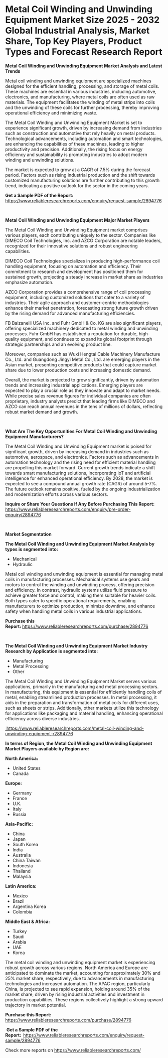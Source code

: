 <p><h1>Metal Coil Winding and Unwinding Equipment Market Size 2025 - 2032 Global Industrial Analysis, Market Share, Top Key Players, Product Types and Forecast Research Report</h1></p><p><strong>Metal Coil Winding and Unwinding Equipment Market Analysis and Latest Trends</strong></p>
<p><p>Metal coil winding and unwinding equipment are specialized machines designed for the efficient handling, processing, and storage of metal coils. These machines are essential in various industries, including automotive, electronics, and manufacturing, where metal coils are often used as raw materials. The equipment facilitates the winding of metal strips into coils and the unwinding of these coils for further processing, thereby improving operational efficiency and minimizing waste.</p><p>The Metal Coil Winding and Unwinding Equipment Market is set to experience significant growth, driven by increasing demand from industries such as construction and automotive that rely heavily on metal products. Technological advancements, including automation and smart technologies, are enhancing the capabilities of these machines, leading to higher productivity and precision. Additionally, the rising focus on energy efficiency and sustainability is prompting industries to adopt modern winding and unwinding solutions.</p><p>The market is expected to grow at a CAGR of 7.5% during the forecast period. Factors such as rising industrial production and the shift towards customized manufacturing solutions are further contributing to this growth trend, indicating a positive outlook for the sector in the coming years.</p></p>
<p><strong>Get a Sample PDF of the Report:&nbsp;</strong> <a href="https://www.reliableresearchreports.com/enquiry/request-sample/2894776?utm_campaign=3207&utm_medium=2&utm_source=Github&utm_content=ia&utm_term=15032025&utm_id=metal-coil-winding-and-unwinding-equipment">https://www.reliableresearchreports.com/enquiry/request-sample/2894776</a></p>
<p>&nbsp;</p>
<p><strong>Metal Coil Winding and Unwinding Equipment Major Market Players</strong></p>
<p><p>The Metal Coil Winding and Unwinding Equipment market comprises various players, each contributing uniquely to the sector. Companies like DIMECO Coil Technologies, Inc. and AZCO Corporation are notable leaders, recognized for their innovative solutions and robust engineering capabilities. </p><p>DIMECO Coil Technologies specializes in producing high-performance coil handling equipment, focusing on automation and efficiency. Their commitment to research and development has positioned them for sustained growth, projecting a steady increase in market share as industries emphasize automation.</p><p>AZCO Corporation provides a comprehensive range of coil processing equipment, including customized solutions that cater to a variety of industries. Their agile approach and customer-centric methodologies enhance their market penetration, forecasting strong future growth driven by the rising demand for advanced manufacturing efficiencies.</p><p>FB Balzanelli USA Inc. and Fuhr GmbH & Co. KG are also significant players, offering specialized machinery dedicated to metal winding and unwinding processes. Fuhr GmbH has established a reputation for durable, high-quality equipment, and continues to expand its global footprint through strategic partnerships and an evolving product line.</p><p>Moreover, companies such as Wuxi Hengtai Cable Machinery Manufacture Co., Ltd. and Guangdong Jingyi Metal Co., Ltd. are emerging players in the Asian market, presenting competitive products that could capture market share due to lower production costs and increasing domestic demand.</p><p>Overall, the market is projected to grow significantly, driven by automation trends and increasing industrial applications. Emerging players are expected to play a crucial role as they innovate and adapt to market needs. While precise sales revenue figures for individual companies are often proprietary, industry analysts predict that leading firms like DIMECO and AZCO can reach annual revenues in the tens of millions of dollars, reflecting robust market demand and growth.</p></p>
<p>&nbsp;</p>
<p><strong>What Are The Key Opportunities For Metal Coil Winding and Unwinding Equipment Manufacturers?</strong></p>
<p><p>The Metal Coil Winding and Unwinding Equipment market is poised for significant growth, driven by increasing demand in industries such as automotive, aerospace, and electronics. Factors such as advancements in automation technology and the rising need for efficient material handling are propelling this market forward. Current growth trends indicate a shift towards smart manufacturing solutions, incorporating IoT and artificial intelligence for enhanced operational efficiency. By 2028, the market is expected to see a compound annual growth rate (CAGR) of around 5-7%. The future outlook remains positive, fueled by the ongoing industrialization and modernization efforts across various sectors.</p></p>
<p><strong>Inquire or Share Your Questions If Any Before Purchasing This Report:</strong> <a href="https://www.reliableresearchreports.com/enquiry/pre-order-enquiry/2894776?utm_campaign=3207&utm_medium=2&utm_source=Github&utm_content=ia&utm_term=15032025&utm_id=metal-coil-winding-and-unwinding-equipment">https://www.reliableresearchreports.com/enquiry/pre-order-enquiry/2894776</a></p>
<p>&nbsp;</p>
<p><strong>Market Segmentation</strong></p>
<p><strong>The Metal Coil Winding and Unwinding Equipment Market Analysis by types is segmented into:</strong></p>
<p><ul><li>Mechanical</li><li>Hydraulic</li></ul></p>
<p><p>Metal coil winding and unwinding equipment is essential for managing metal coils in manufacturing processes. Mechanical systems use gears and motors to control the winding and unwinding process, offering precision and efficiency. In contrast, hydraulic systems utilize fluid pressure to achieve greater force and control, making them suitable for heavier coils. Both types cater to specific operational requirements, enabling manufacturers to optimize production, minimize downtime, and enhance safety when handling metal coils in various industrial applications.</p></p>
<p><strong>Purchase this Report:&nbsp;</strong><a href="https://www.reliableresearchreports.com/purchase/2894776?utm_campaign=3207&utm_medium=2&utm_source=Github&utm_content=ia&utm_term=15032025&utm_id=metal-coil-winding-and-unwinding-equipment">https://www.reliableresearchreports.com/purchase/2894776</a></p>
<p>&nbsp;</p>
<p><strong>The Metal Coil Winding and Unwinding Equipment Market Industry Research by Application is segmented into:</strong></p>
<p><ul><li>Manufacturing</li><li>Metal Processing</li><li>Other</li></ul></p>
<p><p>The Metal Coil Winding and Unwinding Equipment Market serves various applications, primarily in the manufacturing and metal processing sectors. In manufacturing, this equipment is essential for efficiently handling coils of metal, enabling streamlined production processes. In metal processing, it aids in the preparation and transformation of metal coils for different uses, such as sheets or strips. Additionally, other markets utilize this technology for applications like packaging and material handling, enhancing operational efficiency across diverse industries.</p></p>
<p><a href="https://www.reliableresearchreports.com/metal-coil-winding-and-unwinding-equipment-r2894776?utm_campaign=3207&utm_medium=2&utm_source=Github&utm_content=ia&utm_term=15032025&utm_id=metal-coil-winding-and-unwinding-equipment">&nbsp;https://www.reliableresearchreports.com/metal-coil-winding-and-unwinding-equipment-r2894776</a></p>
<p><strong>In terms of Region, the Metal Coil Winding and Unwinding Equipment Market Players available by Region are:</strong></p>
<p>
    <p> <strong> North America: </strong>
        <ul>
            <li>United States</li>
            <li>Canada</li>
        </ul>
        </p> 
    <p> <strong> Europe: </strong>
        <ul>
            <li>Germany</li>
            <li>France</li>
            <li>U.K.</li>
            <li>Italy</li>
            <li>Russia</li>
        </ul>
        </p> 
    <p> <strong> Asia-Pacific: </strong>
        <ul>
            <li>China</li>
            <li>Japan</li>
            <li>South Korea</li>
            <li>India</li>
            <li>Australia</li>
            <li>China Taiwan</li>
            <li>Indonesia</li>
            <li>Thailand</li>
            <li>Malaysia</li>
        </ul>
        </p> 
    <p> <strong> Latin America: </strong>
        <ul>
            <li>Mexico</li>
            <li>Brazil</li>
            <li>Argentina Korea</li>
            <li>Colombia</li>
        </ul>
        </p> 
    <p> <strong> Middle East & Africa: </strong>
        <ul>
            <li>Turkey</li>
            <li>Saudi</li>
            <li>Arabia</li>
            <li>UAE</li>
            <li>Korea</li>
        </ul>
    </p>
    </p>
<p><p>The metal coil winding and unwinding equipment market is experiencing robust growth across various regions. North America and Europe are anticipated to dominate the market, accounting for approximately 30% and 25% market share, respectively, due to advancements in manufacturing technologies and increased automation. The APAC region, particularly China, is projected to see rapid expansion, holding around 35% of the market share, driven by rising industrial activities and investment in production capabilities. These regions collectively highlight a strong upward trajectory in market potential.</p></p>
<p><strong>Purchase this Report: </strong><a href="https://www.reliableresearchreports.com/purchase/2894776?utm_campaign=3207&utm_medium=2&utm_source=Github&utm_content=ia&utm_term=15032025&utm_id=metal-coil-winding-and-unwinding-equipment">https://www.reliableresearchreports.com/purchase/2894776</a></p>
<p>&nbsp;<strong>Get a Sample PDF of the Report:&nbsp;&nbsp;</strong><a href="https://www.reliableresearchreports.com/enquiry/request-sample/2894776?utm_campaign=3207&utm_medium=2&utm_source=Github&utm_content=ia&utm_term=15032025&utm_id=metal-coil-winding-and-unwinding-equipment">https://www.reliableresearchreports.com/enquiry/request-sample/2894776</a></p>
<p><strong></strong></p>
<p>Check more reports on <a href="https://www.reliableresearchreports.com/?utm_campaign=3207&utm_medium=2&utm_source=Github&utm_content=ia&utm_term=15032025&utm_id=metal-coil-winding-and-unwinding-equipment">https://www.reliableresearchreports.com/</a></p>